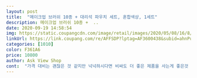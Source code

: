 ```yaml
---
layout: post 
title:  "메이크업 브러쉬 10종 + 대리석 파우치 세트, 혼합색상, 1세트" 
description: 메이크업 브러쉬 10종 +  ..
date: 2020-09-19 14:58:54 
img: https://static.coupangcdn.com/image/retail/images/2020/05/08/16/8/6022e292-1301-4bdb-8aea-affe013e4e52.jpg 
linkUrl: https://link.coupang.com/re/AFFSDP?lptag=AF3600438&subid=ahnPublicAsk&pageKey=1557309559&itemId=2663083098&vendorItemId=70653672047&traceid=V0-113-5f51d27e914a7091 
categories: [1010] 
color: F361A6 
price: 10800 
author: Ask View Shop 
cont:  "가격 대비는 괜찮은 것 같지만 넉넉하시다면 비싸도 더 좋은 제품을 사는게 좋은것 같아요<br/>가격을 생각해보면 좋은것 같기도하고... <br/><br/>고급스러워요.<br/> 정말로.<br/>,.<br/>브러쉬도 모가 너무 부들부들.<br/> 용도에 알맞게 잘 갖춰있어요.<br/> 통도 가볍고 .<br/>이쁩니다.<br/> 다른곳보다 10000원이상  저렴ㅈ해요.<br/> ㅎㅎ 싸고 좋은제품 잘ㅈ샀습니다<br/>그리고 브러쉬에서 본드? 냄새가 나요.<br/><br/>너무 이뻐요.<br/>고급스러워요.<br/> 언니가 사줬어요.<br/> 맘에듭니다.<br/> 가격 너무 착하네요.<br/><br/>막 엄청 부드럽지는 않은데 그렇다고 거칠거칠할 정도로 못쓸정도는 아니에요<br/>사진에 보이시나요?<br/>음... <br/> 좀더 비싸더라도 좋은걸 사는게 좋을 것 같지만<br/>잘 모르겠네요<br/>털이 약간 삐죽삐죽 튀어나와있어요.<br/> 잡아당기면 빠집니다.<br/><br/>" 
---
```

